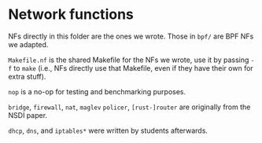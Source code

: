 # Network functions

NFs directly in this folder are the ones we wrote.
Those in `bpf/` are BPF NFs we adapted.

`Makefile.nf` is the shared Makefile for the NFs we wrote, use it by passing `-f` to `make` (i.e., NFs directly use that Makefile, even if they have their own for extra stuff).

`nop` is a no-op for testing and benchmarking purposes.

`bridge`, `firewall`, `nat`, `maglev` `policer`, `[rust-]router` are originally from the NSDI paper.

`dhcp`, `dns`, and `iptables*` were written by students afterwards.

